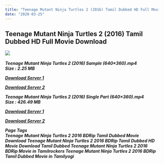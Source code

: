 ```yaml
---
title: "Teenage Mutant Ninja Turtles 2 (2016) Tamil Dubbed HD Full Movie Download"
date: "2020-03-25"
---
```


## Teenage Mutant Ninja Turtles 2 (2016) Tamil Dubbed HD Full Movie Download

![](https://images.moviebuff.com/318562de-c582-4207-9e44-6a1bc57a87ca?w=500) 

_**Teenage Mutant Ninja Turtles 2 (2016) Sample (640×360).mp4  
Size : 2.25 MB**_

[_**Download Server 1**_](http://p1.wetransfer.vip/files/Tamil{fd620c6e78cfff08ebfb4d2d3131a235617ba7e0206610644c5f25f325d4dc51}20Dubbed{fd620c6e78cfff08ebfb4d2d3131a235617ba7e0206610644c5f25f325d4dc51}20Movies/Tamil{fd620c6e78cfff08ebfb4d2d3131a235617ba7e0206610644c5f25f325d4dc51}20Recent{fd620c6e78cfff08ebfb4d2d3131a235617ba7e0206610644c5f25f325d4dc51}20Dubbed{fd620c6e78cfff08ebfb4d2d3131a235617ba7e0206610644c5f25f325d4dc51}20Movies/Teenage{fd620c6e78cfff08ebfb4d2d3131a235617ba7e0206610644c5f25f325d4dc51}20Mutant{fd620c6e78cfff08ebfb4d2d3131a235617ba7e0206610644c5f25f325d4dc51}20Ninja{fd620c6e78cfff08ebfb4d2d3131a235617ba7e0206610644c5f25f325d4dc51}20Turtles{fd620c6e78cfff08ebfb4d2d3131a235617ba7e0206610644c5f25f325d4dc51}202{fd620c6e78cfff08ebfb4d2d3131a235617ba7e0206610644c5f25f325d4dc51}20(2016)/Teenage{fd620c6e78cfff08ebfb4d2d3131a235617ba7e0206610644c5f25f325d4dc51}20Mutant{fd620c6e78cfff08ebfb4d2d3131a235617ba7e0206610644c5f25f325d4dc51}20Ninja{fd620c6e78cfff08ebfb4d2d3131a235617ba7e0206610644c5f25f325d4dc51}20Turtles{fd620c6e78cfff08ebfb4d2d3131a235617ba7e0206610644c5f25f325d4dc51}202{fd620c6e78cfff08ebfb4d2d3131a235617ba7e0206610644c5f25f325d4dc51}20(2016){fd620c6e78cfff08ebfb4d2d3131a235617ba7e0206610644c5f25f325d4dc51}20BDRip/Teenage{fd620c6e78cfff08ebfb4d2d3131a235617ba7e0206610644c5f25f325d4dc51}20Mutant{fd620c6e78cfff08ebfb4d2d3131a235617ba7e0206610644c5f25f325d4dc51}20Ninja{fd620c6e78cfff08ebfb4d2d3131a235617ba7e0206610644c5f25f325d4dc51}20Turtles{fd620c6e78cfff08ebfb4d2d3131a235617ba7e0206610644c5f25f325d4dc51}202{fd620c6e78cfff08ebfb4d2d3131a235617ba7e0206610644c5f25f325d4dc51}20(2016){fd620c6e78cfff08ebfb4d2d3131a235617ba7e0206610644c5f25f325d4dc51}20Sample{fd620c6e78cfff08ebfb4d2d3131a235617ba7e0206610644c5f25f325d4dc51}20(640x360).mp4)

[_**Download Server 2**_](http://p1.wetransfer.vip/files/Tamil{fd620c6e78cfff08ebfb4d2d3131a235617ba7e0206610644c5f25f325d4dc51}20Dubbed{fd620c6e78cfff08ebfb4d2d3131a235617ba7e0206610644c5f25f325d4dc51}20Movies/Tamil{fd620c6e78cfff08ebfb4d2d3131a235617ba7e0206610644c5f25f325d4dc51}20Recent{fd620c6e78cfff08ebfb4d2d3131a235617ba7e0206610644c5f25f325d4dc51}20Dubbed{fd620c6e78cfff08ebfb4d2d3131a235617ba7e0206610644c5f25f325d4dc51}20Movies/Teenage{fd620c6e78cfff08ebfb4d2d3131a235617ba7e0206610644c5f25f325d4dc51}20Mutant{fd620c6e78cfff08ebfb4d2d3131a235617ba7e0206610644c5f25f325d4dc51}20Ninja{fd620c6e78cfff08ebfb4d2d3131a235617ba7e0206610644c5f25f325d4dc51}20Turtles{fd620c6e78cfff08ebfb4d2d3131a235617ba7e0206610644c5f25f325d4dc51}202{fd620c6e78cfff08ebfb4d2d3131a235617ba7e0206610644c5f25f325d4dc51}20(2016)/Teenage{fd620c6e78cfff08ebfb4d2d3131a235617ba7e0206610644c5f25f325d4dc51}20Mutant{fd620c6e78cfff08ebfb4d2d3131a235617ba7e0206610644c5f25f325d4dc51}20Ninja{fd620c6e78cfff08ebfb4d2d3131a235617ba7e0206610644c5f25f325d4dc51}20Turtles{fd620c6e78cfff08ebfb4d2d3131a235617ba7e0206610644c5f25f325d4dc51}202{fd620c6e78cfff08ebfb4d2d3131a235617ba7e0206610644c5f25f325d4dc51}20(2016){fd620c6e78cfff08ebfb4d2d3131a235617ba7e0206610644c5f25f325d4dc51}20BDRip/Teenage{fd620c6e78cfff08ebfb4d2d3131a235617ba7e0206610644c5f25f325d4dc51}20Mutant{fd620c6e78cfff08ebfb4d2d3131a235617ba7e0206610644c5f25f325d4dc51}20Ninja{fd620c6e78cfff08ebfb4d2d3131a235617ba7e0206610644c5f25f325d4dc51}20Turtles{fd620c6e78cfff08ebfb4d2d3131a235617ba7e0206610644c5f25f325d4dc51}202{fd620c6e78cfff08ebfb4d2d3131a235617ba7e0206610644c5f25f325d4dc51}20(2016){fd620c6e78cfff08ebfb4d2d3131a235617ba7e0206610644c5f25f325d4dc51}20Sample{fd620c6e78cfff08ebfb4d2d3131a235617ba7e0206610644c5f25f325d4dc51}20(640x360).mp4)

_**Teenage Mutant Ninja Turtles 2 (2016) Single Part (640×360).mp4  
Size : 426.49 MB**_

[_**Download Server 1**_](http://p1.wetransfer.vip/files/Tamil{fd620c6e78cfff08ebfb4d2d3131a235617ba7e0206610644c5f25f325d4dc51}20Dubbed{fd620c6e78cfff08ebfb4d2d3131a235617ba7e0206610644c5f25f325d4dc51}20Movies/Tamil{fd620c6e78cfff08ebfb4d2d3131a235617ba7e0206610644c5f25f325d4dc51}20Recent{fd620c6e78cfff08ebfb4d2d3131a235617ba7e0206610644c5f25f325d4dc51}20Dubbed{fd620c6e78cfff08ebfb4d2d3131a235617ba7e0206610644c5f25f325d4dc51}20Movies/Teenage{fd620c6e78cfff08ebfb4d2d3131a235617ba7e0206610644c5f25f325d4dc51}20Mutant{fd620c6e78cfff08ebfb4d2d3131a235617ba7e0206610644c5f25f325d4dc51}20Ninja{fd620c6e78cfff08ebfb4d2d3131a235617ba7e0206610644c5f25f325d4dc51}20Turtles{fd620c6e78cfff08ebfb4d2d3131a235617ba7e0206610644c5f25f325d4dc51}202{fd620c6e78cfff08ebfb4d2d3131a235617ba7e0206610644c5f25f325d4dc51}20(2016)/Teenage{fd620c6e78cfff08ebfb4d2d3131a235617ba7e0206610644c5f25f325d4dc51}20Mutant{fd620c6e78cfff08ebfb4d2d3131a235617ba7e0206610644c5f25f325d4dc51}20Ninja{fd620c6e78cfff08ebfb4d2d3131a235617ba7e0206610644c5f25f325d4dc51}20Turtles{fd620c6e78cfff08ebfb4d2d3131a235617ba7e0206610644c5f25f325d4dc51}202{fd620c6e78cfff08ebfb4d2d3131a235617ba7e0206610644c5f25f325d4dc51}20(2016){fd620c6e78cfff08ebfb4d2d3131a235617ba7e0206610644c5f25f325d4dc51}20BDRip/Teenage{fd620c6e78cfff08ebfb4d2d3131a235617ba7e0206610644c5f25f325d4dc51}20Mutant{fd620c6e78cfff08ebfb4d2d3131a235617ba7e0206610644c5f25f325d4dc51}20Ninja{fd620c6e78cfff08ebfb4d2d3131a235617ba7e0206610644c5f25f325d4dc51}20Turtles{fd620c6e78cfff08ebfb4d2d3131a235617ba7e0206610644c5f25f325d4dc51}202{fd620c6e78cfff08ebfb4d2d3131a235617ba7e0206610644c5f25f325d4dc51}20(2016){fd620c6e78cfff08ebfb4d2d3131a235617ba7e0206610644c5f25f325d4dc51}20Single{fd620c6e78cfff08ebfb4d2d3131a235617ba7e0206610644c5f25f325d4dc51}20Part{fd620c6e78cfff08ebfb4d2d3131a235617ba7e0206610644c5f25f325d4dc51}20(640x360).mp4)

[_**Download Server 2**_](http://p1.wetransfer.vip/files/Tamil{fd620c6e78cfff08ebfb4d2d3131a235617ba7e0206610644c5f25f325d4dc51}20Dubbed{fd620c6e78cfff08ebfb4d2d3131a235617ba7e0206610644c5f25f325d4dc51}20Movies/Tamil{fd620c6e78cfff08ebfb4d2d3131a235617ba7e0206610644c5f25f325d4dc51}20Recent{fd620c6e78cfff08ebfb4d2d3131a235617ba7e0206610644c5f25f325d4dc51}20Dubbed{fd620c6e78cfff08ebfb4d2d3131a235617ba7e0206610644c5f25f325d4dc51}20Movies/Teenage{fd620c6e78cfff08ebfb4d2d3131a235617ba7e0206610644c5f25f325d4dc51}20Mutant{fd620c6e78cfff08ebfb4d2d3131a235617ba7e0206610644c5f25f325d4dc51}20Ninja{fd620c6e78cfff08ebfb4d2d3131a235617ba7e0206610644c5f25f325d4dc51}20Turtles{fd620c6e78cfff08ebfb4d2d3131a235617ba7e0206610644c5f25f325d4dc51}202{fd620c6e78cfff08ebfb4d2d3131a235617ba7e0206610644c5f25f325d4dc51}20(2016)/Teenage{fd620c6e78cfff08ebfb4d2d3131a235617ba7e0206610644c5f25f325d4dc51}20Mutant{fd620c6e78cfff08ebfb4d2d3131a235617ba7e0206610644c5f25f325d4dc51}20Ninja{fd620c6e78cfff08ebfb4d2d3131a235617ba7e0206610644c5f25f325d4dc51}20Turtles{fd620c6e78cfff08ebfb4d2d3131a235617ba7e0206610644c5f25f325d4dc51}202{fd620c6e78cfff08ebfb4d2d3131a235617ba7e0206610644c5f25f325d4dc51}20(2016){fd620c6e78cfff08ebfb4d2d3131a235617ba7e0206610644c5f25f325d4dc51}20BDRip/Teenage{fd620c6e78cfff08ebfb4d2d3131a235617ba7e0206610644c5f25f325d4dc51}20Mutant{fd620c6e78cfff08ebfb4d2d3131a235617ba7e0206610644c5f25f325d4dc51}20Ninja{fd620c6e78cfff08ebfb4d2d3131a235617ba7e0206610644c5f25f325d4dc51}20Turtles{fd620c6e78cfff08ebfb4d2d3131a235617ba7e0206610644c5f25f325d4dc51}202{fd620c6e78cfff08ebfb4d2d3131a235617ba7e0206610644c5f25f325d4dc51}20(2016){fd620c6e78cfff08ebfb4d2d3131a235617ba7e0206610644c5f25f325d4dc51}20Single{fd620c6e78cfff08ebfb4d2d3131a235617ba7e0206610644c5f25f325d4dc51}20Part{fd620c6e78cfff08ebfb4d2d3131a235617ba7e0206610644c5f25f325d4dc51}20(640x360).mp4)

_**Page Tags  
Teenage Mutant Ninja Turtles 2 2016 BDRip Tamil Dubbed Movie Download Teenage Mutant Ninja Turtles 2 2016 BDRip Tamil Dubbed HD Movie Download Tamil Dubbed Teenage Mutant Ninja Turtles 2 2016 BDRip Movie in Tamilrockers Teenage Mutant Ninja Turtles 2 2016 BDRip Tamil Dubbed Movie in Tamilyogi**_
